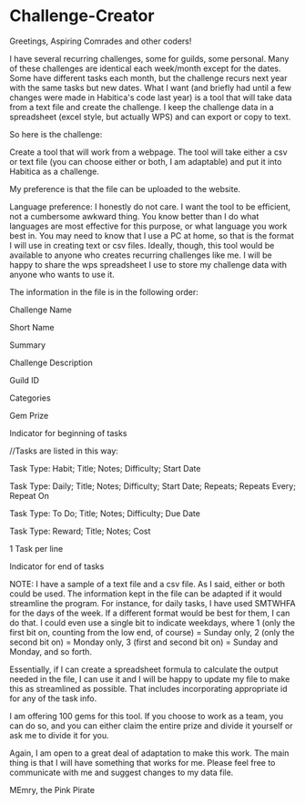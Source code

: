 # Challenge-Creator
Greetings, Aspiring Comrades and other coders!  

I have several recurring challenges, some for guilds, some personal.  Many of these challenges are identical each week/month except for the dates. Some have different tasks each month, but the challenge recurs next year with the same tasks but new dates.  What I want (and briefly had until a few changes were made in Habitica's code last year) is a tool that will take data from a text file and create the challenge.  I keep the challenge data in a spreadsheet (excel style, but actually WPS) and can export or copy to text.  

So here is the challenge:

Create a tool that will work from a webpage.
The tool will take either a csv or text file (you can choose either or both, I am adaptable) and put it into Habitica as a challenge. 

My preference is that the file can be uploaded to the website. 

Language preference:  I honestly do not care. I want the tool to be efficient, not a cumbersome awkward thing.  You know better than I do what languages are most effective for this purpose, or what language you work best in.  You may need to know that I use a PC at home, so that is the format I will use in creating text or csv files. Ideally, though, this tool would be available to anyone who creates recurring challenges like me.  I will be happy to share the wps spreadsheet I use to store my challenge data with anyone who wants to use it.

The information in the file is in the following order:

Challenge Name

Short Name

Summary

Challenge Description

Guild ID

Categories

Gem Prize

Indicator for beginning of tasks

//Tasks are listed in this way:

Task Type: Habit; Title; Notes; Difficulty; Start Date

Task Type: Daily; Title; Notes; Difficulty; Start Date; Repeats; Repeats Every; Repeat On

Task Type: To Do; Title; Notes; Difficulty; Due Date

Task Type: Reward; Title; Notes; Cost

1 Task per line

Indicator for end of tasks

NOTE:  I have a sample of a text file and a csv file.  As I said, either or both could be used.  The information kept in the file can be adapted if it would streamline the program.  For instance, for daily tasks, I have used SMTWHFA for the days of the week.  If a different format would be best for them, I can do that.  I could even use a single bit to indicate weekdays, where 1 (only the first bit on, counting from the low end, of course) = Sunday only, 2 (only the second bit on) = Monday only, 3 (first and second bit on) = Sunday and Monday, and so forth. 

Essentially, if I can create a spreadsheet formula to calculate the output needed in the file, I can use it and I will be happy to update my file to make this as streamlined as possible.  That includes incorporating appropriate id for any of the task info.

I am offering 100 gems for this tool.  If you choose to work as a team, you can do so, and you can either claim the entire prize and divide it yourself or ask me to divide it for you.  

Again, I am open to a great deal of adaptation to make this work.  The main thing is that I will have something that works for me.  Please feel free to communicate with me and suggest changes to my data file.  

MEmry, the Pink Pirate
